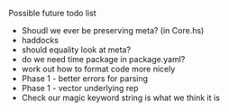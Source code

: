 Possible future todo list

* Shoudl we ever be preserving meta? (in Core.hs)
* haddocks
* should equality look at meta?
* do we need time package in package.yaml?
* work out how to format code more nicely
* Phase 1 - better errors for parsing
* Phase 1 - vector underlying rep
* Check our magic keyword string is what we think it is
